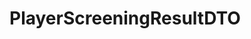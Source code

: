 #  PlayerScreeningResultDTO

<api-schema openapi-path="../../../api-specs/swagger-otr-api.json" name="PlayerScreeningResultDTO"/>